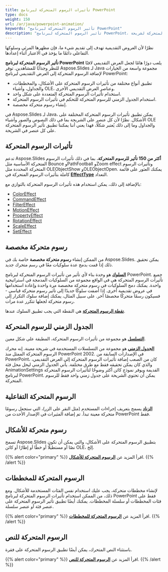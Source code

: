 ```yaml
---
title: تأثيرات الرسوم المتحركة لبرنامج PowerPoint
type: docs
weight: 150
url: /ar/java/powerpoint-animation/
keywords: "تأثير الرسوم المتحركة لبرنامج PowerPoint"
description: "تأثير الرسوم المتحركة لبرنامج PowerPoint، ورسوم المتحركة لشريحة PowerPoint باستخدام Aspose.Slides."
---
```


نظرًا لأن العروض التقديمية تهدف إلى تقديم شيء ما، فإن مظهرها المرئي وسلوكها التفاعلي دائمًا ما يؤخذ في الاعتبار أثناء إعدادها.

**تأثير الرسوم المتحركة لبرنامج PowerPoint** يلعب دورًا هامًا لجعل العرض التقديمي لافتًا للنظر وجذابًا للمشاهدين. توفر Aspose.Slides لـ Java مجموعة واسعة من الخيارات لإضافة الرسوم المتحركة إلى العرض التقديمي لبرنامج PowerPoint:

- تطبيق أنواع مختلفة من تأثيرات الرسوم المتحركة على الأشكال، والمخططات، والجداول، وأشياء OLE، وعناصر العرض التقديمي الأخرى.
- استخدام تأثيرات الرسوم المتحركة المتعددة على شكل واحد.
- استخدام الجدول الزمني للرسوم المتحركة للتحكم في تأثيرات الرسوم المتحركة.
- إنشاء رسوم متحركة مخصصة.

في Aspose.Slides لـ Java، يمكن تطبيق تأثيرات الرسوم المتحركة المختلفة على الأشكال. نظرًا لأن كل عنصر على الشريحة بما في ذلك النصوص والصور وأشياء OLE والجداول وما إلى ذلك يُعتبر شكلًا، فهذا يعني أننا يمكننا تطبيق تأثير الرسوم المتحركة على كل عنصر في الشريحة.

## **تأثيرات الرسوم المتحركة**
تدعم Aspose.Slides **أكثر من 150 تأثير للرسوم المتحركة**، بما في ذلك تأثيرات الرسوم المتحركة الأساسية مثل Bounce وPathFootball وZoom effect وتأثيرات الرسوم المتحركة المحددة مثل OLEObjectShow وOLEObjectOpen. يمكنك العثور على قائمة كاملة بتأثيرات الرسوم المتحركة في [**EffectType**](https://reference.aspose.com/slides/net/aspose.slides.animation/effecttype) التعداد.

بالإضافة إلى ذلك، يمكن استخدام هذه تأثيرات الرسوم المتحركة بالتوازي مع:

- [ColorEffect](https://reference.aspose.com/slides/java/com.aspose.slides/ColorEffect)
- [CommandEffect](https://reference.aspose.com/slides/java/com.aspose.slides/CommandEffect)
- [FilterEffect](https://reference.aspose.com/slides/java/com.aspose.slides/FilterEffect)
- [MotionEffect](https://reference.aspose.com/slides/java/com.aspose.slides/MotionEffect)
- [PropertyEffect](https://reference.aspose.com/slides/java/com.aspose.slides/PropertyEffect)
- [RotationEffect](https://reference.aspose.com/slides/java/com.aspose.slides/RotationEffect)
- [ScaleEffect](https://reference.aspose.com/slides/java/com.aspose.slides/ScaleEffect)
- [SetEffect](https://reference.aspose.com/slides/java/com.aspose.slides/SetEffect)

## **رسوم متحركة مخصصة**
من الممكن إنشاء **رسوم متحركة مخصصة** خاصة بك في Aspose.Slides. 
يمكن تحقيق ذلك إذا قمت بدمج عدة سلوكيات معًا في رسم متحرك جديد.

[**السلوك**](https://reference.aspose.com/slides/java/com.aspose.slides/Behavior) هو وحدة بناء لأي تأثير من تأثيرات الرسوم المتحركة لبرنامج PowerPoint. جميع تأثيرات الرسوم المتحركة هي في الواقع مجموعة من السلوكيات المدمجة في استراتيجية واحدة. يمكنك دمج السلوكيات في رسوم متحركة مخصصة مرة واحدة وإعادة استخدامها في عروض تقديمية أخرى. إذا أضفت سلوكًا جديدًا إلى تأثير رسوم متحركة قياسي - فسيكون رسمًا متحركًا مخصصًا آخر. على سبيل المثال، يمكنك إضافة سلوك التكرار إلى رسوم متحركة لجعلها تتكرر عدة مرات.

[**نقطة الرسوم المتحركة**](https://reference.aspose.com/slides/java/com.aspose.slides/Point) هي النقطة التي يجب تطبيق السلوك عندها.

## **الجدول الزمني للرسوم المتحركة**
[**التسلسل**](https://reference.aspose.com/slides/java/com.aspose.slides/Sequence) هو مجموعة من تأثيرات الرسوم المتحركة، المطبقة على شكل معين.

[**الجدول الزمني**](https://reference.aspose.com/slides/java/com.aspose.slides/AnimationTimeLine) هو مجموعة من التسلسلات المستخدمة في شريحة معينة. إنه محرك الرسوم المتحركة الممثل منذ PowerPoint 2002. في الإصدارات السابقة من PowerPoint، كان من الصعب إضافة تأثيرات الرسوم المتحركة إلى العرض التقديمي، والذي كان يمكن تحقيقه فقط مع طرق مختلفة. يأتي الجدول الزمني ليحل محل فئة AnimationSettings القديمة ويوفر نموذج كائن أكثر وضوحًا لتأثيرات الرسوم المتحركة لبرنامج PowerPoint. يمكن أن تحتوي الشريحة على جدول زمني واحد فقط للرسوم المتحركة.

## **الرسوم المتحركة التفاعلية**
[**الزناد**](https://reference.aspose.com/slides/java/com.aspose.slides/EffectTriggerType) يسمح بتعريف إجراءات المستخدم (مثل النقر على الزر)، التي ستجعل رسومًا متحركة معينة تبدأ. تم إضافة المثيرات في الإصدار الأحدث من PowerPoint فقط.

## **رسوم متحركة للأشكال**
تسمح Aspose.Slides بتطبيق الرسوم المتحركة على الأشكال، والتي يمكن أن تكون نصًا أو مستطيلًا أو خطًا أو إطارًا أو كائن OLE، إلخ.

{{% alert color="primary" %}} 
اقرأ المزيد عن [**الرسوم المتحركة للأشكال**](/slides/ar/java/shape-animation/).
{{% /alert %}}

## **الرسوم المتحركة للمخططات**
لإنشاء مخططات متحركة، يجب عليك استخدام نفس الفئات المستخدمة للأشكال. ومع ذلك، من الممكن استخدام تأثيرات الرسوم المتحركة لبرنامج PowerPoint فقط على فئات المخططات أو سلسلة المخططات. يمكنك أيضًا تطبيق تأثير الرسوم المتحركة على عنصر فئة أو عنصر سلسلة.

{{% alert color="primary" %}} 
اقرأ المزيد عن [**الرسوم المتحركة للمخططات**](/slides/ar/java/animated-charts/).
{{% /alert %}}

## **الرسوم المتحركة للنص**
باستثناء النص المتحرك، يمكن أيضًا تطبيق الرسوم المتحركة على فقرة.

{{% alert color="primary" %}} 
اقرأ المزيد عن [**الرسوم المتحركة للنص**](/slides/ar/java/animated-text/).
{{% /alert %}}